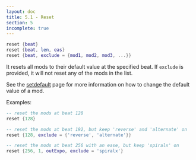 ```yaml
---
layout: doc
title: 5.1 - Reset
section: 5
incomplete: true
---
```

```lua
reset {beat}
reset {beat, len, eas}
reset {beat, exclude = {mod1, mod2, mod3, ...}}
```
It resets all mods to their default value at the specified beat. If `exclude` is provided, it will not reset any of the mods in the list.

See the [setdefault](setdefault) page for more information on how to change the default value of a mod.

Examples:
```lua
-- reset the mods at beat 128
reset {128}

-- reset the mods at beat 192, but keep 'reverse' and 'alternate' on
reset {128, exclude = {'reverse', 'alternate'}}

-- reset the mods at beat 256 with an ease, but keep 'spiralx' on
reset {256, 1, outExpo, exclude = 'spiralx'}
```
